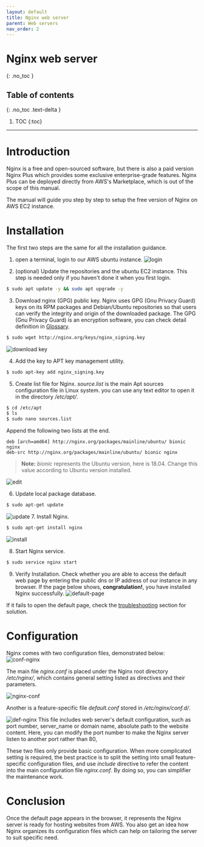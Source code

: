 ```yaml
---
layout: default
title: Nginx web server
parent: Web servers
nav_order: 2
---
```


# Nginx web server
{: .no_toc }

## Table of contents
{: .no_toc .text-delta }

1. TOC
{:toc}

---

# Introduction

Nginx is a free and open-sourced software, but there is also a paid version Nginx Plus which provides some exclusive enterprise-grade features. Nginx Plus can be deployed directly from AWS's Marketplace, which is out of the scope of this manual. 

The manual will guide you step by step to setup the free version of Nginx on AWS EC2 instance.

# Installation
The first two steps are the same for all the installation guidance.

1. open a terminal, login to our AWS ubuntu instance.
![login](../../assets/images/login.png)

2. (optional) Update the repositories and the ubuntu EC2 instance.
This step is needed only if you haven't done it when you first login.
```bash
$ sudo apt update -y && sudo apt upgrade -y
```

3. Download nginx (GPG) public key.
Nginx uses GPG (Gnu Privacy Guard) keys on its RPM packages and Debian/Ubuntu repositories so that users can verify the integrity and origin of the downloaded package. 
The GPG (Gnu Privacy Guard) is an encryption software, you can check detail definition in [Glossary](../Glossary.md). 

```bash
$ sudo wget http://nginx.org/keys/nginx_signing.key
```
![download key](../../assets/images/download-key.png)

4. Add the key to APT key management utility.

```bash
$ sudo apt-key add nginx_signing.key
```

5. Create list file for Nginx.
*source.list* is the main Apt sources configuration file in Linux system. you can use any text editor to open it in the directory */etc/apt/*.
```bash
$ cd /etc/apt   
$ ls
$ sudo nano sources.list
```
Append the following two lists at the end.

```
deb [arch=amd64] http://nginx.org/packages/mainline/ubuntu/ bionic nginx
deb-src http://nginx.org/packages/mainline/ubuntu/ bionic nginx
```
> **Note:** *bionic* represents the Ubuntu version, here is 18.04. Change this value according to Ubuntu version installed. 
> 
![edit](../../assets/images/nginx-source.png)

6. Update local package database.
```bash
$ sudo apt-get update
```
![update](../../assets/images/update-apt.png)
7. Install Nginx.
```bash
$ sudo apt-get install nginx
```
![install](../../assets/images/install-nginx.png)

8. Start Nginx service.
```bash
$ sudo service nginx start
```

9. Verify Installation.
Check whether you are able to access the default web page by entering the public dns or IP address of our instance in any browser. If the page below shows, **congratulation!**, you have installed Nginx successfully.
![default-page](../../assets/images/default-nginx.png)

If it fails to open the default page, check the [troubleshooting](/docs/troubleshooting/nginx.md) section for solution.

# Configuration

Nginx comes with two configuration files, demonstrated below:
![conf-nginx](../../assets/images/conf-nginx.png)

The main file *nginx.conf* is placed under the Nginx root directory */etc/nginx/*, which contains general setting listed as directives and their parameters.

![nginx-conf](../../assets/images/nginx-conf.png)

Another is a feature-specific file *default.conf* stored in */etc/nginx/conf.d/*. 

![def-nginx](../../assets/images/def-conf-nginx.png)
This file includes web server's default configuration, such as port number, server_name or domain name, absolute path to the website content. 
Here, you can modify the port number to make the Nginx server listen to another port rather than 80,

These two files only provide basic configuration. When more complicated setting is required, the best practice is to split the setting into small feature-specific configuration files, and use *include* directive to refer the content into the main configuration file *nginx.conf*. By doing so, you can simplifier the maintenance work.

# Conclusion

Once the default page appears in the browser, it represents the Nginx server is ready for hosting websites from AWS. You also get an idea how Nginx organizes its configuration files which can help on tailoring the server to suit specific need.
